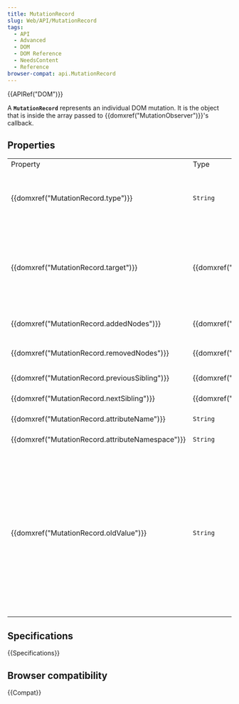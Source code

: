 ```yaml
---
title: MutationRecord
slug: Web/API/MutationRecord
tags:
  - API
  - Advanced
  - DOM
  - DOM Reference
  - NeedsContent
  - Reference
browser-compat: api.MutationRecord
---
```

{{APIRef("DOM")}}

A **`MutationRecord`** represents an individual DOM mutation. It is the object that is inside the array passed to {{domxref("MutationObserver")}}'s callback.

## Properties

<table class="standard-table">
  <tbody>
    <tr>
      <td class="header">Property</td>
      <td class="header">Type</td>
      <td class="header">Description</td>
    </tr>
    <tr>
      <td>{{domxref("MutationRecord.type")}}</td>
      <td><code>String</code></td>
      <td>
        Returns <code>"attributes"</code> if the mutation was an attribute
        mutation,<br /><code>"characterData"</code> if it was a mutation to a
        <code>CharacterData</code> node,<br />and <code>"childList"</code> if it
        was a mutation to the tree of nodes.
      </td>
    </tr>
    <tr>
      <td>{{domxref("MutationRecord.target")}}</td>
      <td>{{domxref("Node")}}</td>
      <td>
        Returns the node the mutation affected, depending on the
        {{domxref("MutationRecord.type")}}.<br />For
        <code>attributes</code>, it is the element whose attribute changed.<br />For
        <code>characterData</code>, it is the
        <code>CharacterData</code> node.<br />For <code>childList</code>, it is
        the node whose children changed.
      </td>
    </tr>
    <tr>
      <td>{{domxref("MutationRecord.addedNodes")}}</td>
      <td>{{domxref("NodeList")}}</td>
      <td>
        Return the nodes added. Will be an empty
        {{domxref("NodeList")}} if no nodes were added.
      </td>
    </tr>
    <tr>
      <td>{{domxref("MutationRecord.removedNodes")}}</td>
      <td>{{domxref("NodeList")}}</td>
      <td>
        Return the nodes removed. Will be an empty
        {{domxref("NodeList")}} if no nodes were removed.
      </td>
    </tr>
    <tr>
      <td>{{domxref("MutationRecord.previousSibling")}}</td>
      <td>{{domxref("Node")}}</td>
      <td>
        Return the previous sibling of the added or removed nodes, or
        <code>null</code>.
      </td>
    </tr>
    <tr>
      <td>{{domxref("MutationRecord.nextSibling")}}</td>
      <td>{{domxref("Node")}}</td>
      <td>
        Return the next sibling of the added or removed nodes, or
        <code>null</code>.
      </td>
    </tr>
    <tr>
      <td>{{domxref("MutationRecord.attributeName")}}</td>
      <td><code>String</code></td>
      <td>
        Returns the local name of the changed attribute, or <code>null</code>.
      </td>
    </tr>
    <tr>
      <td>{{domxref("MutationRecord.attributeNamespace")}}</td>
      <td><code>String</code></td>
      <td>
        Returns the namespace of the changed attribute, or <code>null</code>.
      </td>
    </tr>
    <tr>
      <td>{{domxref("MutationRecord.oldValue")}}</td>
      <td><code>String</code></td>
      <td>
        <p>
          The return value depends on the
          {{domxref("MutationRecord.type")}}.<br />For
          <code>attributes</code>, it is the value of the changed attribute
          before the change.<br />For <code>characterData</code>, it is the data
          of the changed node before the change.<br />For
          <code>childList</code>, it is <code>null</code>.
        </p>
        <div class="note">
          <p>
            <strong>Note:</strong> For this to work as expected, <code
              >attributeOldValue</code
            >
            or <code>characterDataOldValue</code> must be set to
            <code>true</code> in the corresponding
            <a href="/en-US/docs/Web/API/MutationObserverInit"
              >MutationObserverInit</a
            > parameter of the <code>MutationObserver</code>
            <a href="/en-US/docs/Web/API/MutationObserver/observe">observe</a>
            method
          </p>
        </div>
      </td>
    </tr>
  </tbody>
</table>

## Specifications

{{Specifications}}

## Browser compatibility

{{Compat}}
